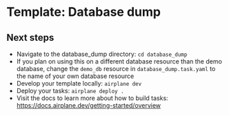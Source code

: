 # Template: Database dump

## Next steps

- Navigate to the database_dump directory: `cd database_dump`
- If you plan on using this on a different database resource than the demo database, change the `demo_db` resource in `database_dump.task.yaml` to the name of your own database resource
- Develop your template locally: `airplane dev`
- Deploy your tasks: `airplane deploy .`
- Visit the docs to learn more about how to build tasks: https://docs.airplane.dev/getting-started/overview